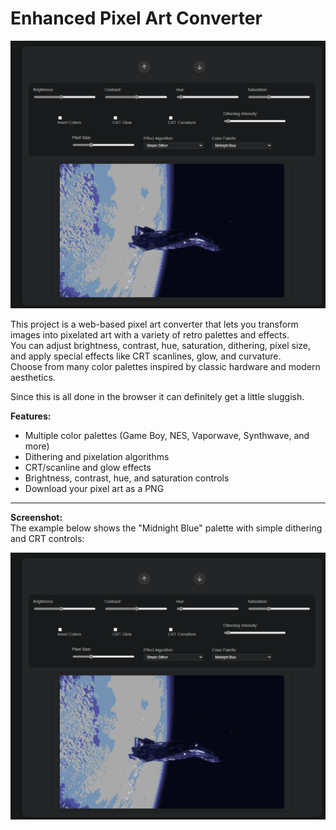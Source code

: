 # Enhanced Pixel Art Converter

![Pixel Art Converter Screenshot](./image.png)

This project is a web-based pixel art converter that lets you transform images into pixelated art with a variety of retro palettes and effects.  
You can adjust brightness, contrast, hue, saturation, dithering, pixel size, and apply special effects like CRT scanlines, glow, and curvature.  
Choose from many color palettes inspired by classic hardware and modern aesthetics.

Since this is all done in the browser it can definitely get a little sluggish.

**Features:**
- Multiple color palettes (Game Boy, NES, Vaporwave, Synthwave, and more)
- Dithering and pixelation algorithms
- CRT/scanline and glow effects
- Brightness, contrast, hue, and saturation controls
- Download your pixel art as a PNG

---
**Screenshot:**  
The example below shows the "Midnight Blue" palette with simple dithering and CRT controls:

![Pixel Art Example](./image.png)
